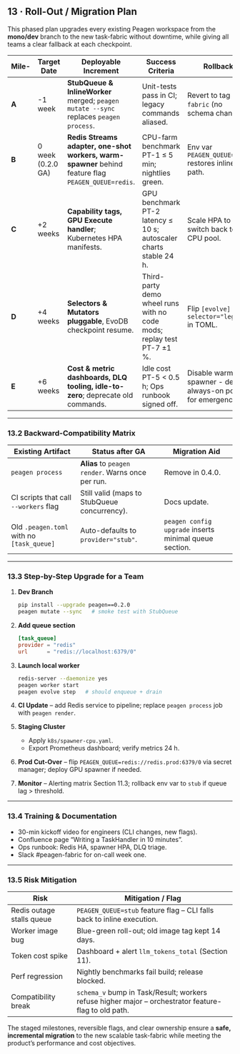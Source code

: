 ## 13 · Roll-Out / Migration Plan

This phased plan upgrades every existing Peagen workspace from the
**mono/dev** branch to the new task-fabric without downtime, while giving all
teams a clear fallback at each checkpoint.

| Mile- | Target Date     | Deployable Increment                                                                                | Success Criteria                                                      | Rollback                                                    |
| ----- | --------------- | --------------------------------------------------------------------------------------------------- | --------------------------------------------------------------------- | ----------------------------------------------------------- |
| **A** | -1 week         | **StubQueue & InlineWorker** merged; `peagen mutate --sync` replaces `peagen process`.              | Unit-tests pass in CI; legacy commands aliased.                       | Revert to tag `pre-fabric` (no schema change).              |
| **B** | 0 week (0.2.0 GA) | **Redis Streams adapter, one-shot workers, warm-spawner** behind feature flag `PEAGEN_QUEUE=redis`. | CPU-farm benchmark PT-1 ≤ 5 min; nightlies green.                     | Env var `PEAGEN_QUEUE=stub` restores inline path.           |
| **C** | +2 weeks        | **Capability tags, GPU Execute handler**; Kubernetes HPA manifests.                                 | GPU benchmark PT-2 latency ≤ 10 s; autoscaler charts stable 24 h.     | Scale HPA to 0, switch back to CPU pool.                    |
| **D** | +4 weeks        | **Selectors & Mutators pluggable**, EvoDB checkpoint resume.                                        | Third-party demo wheel runs with no code mods; replay test PT-7 ±1 %. | Flip `[evolve] selector="legacy"` in TOML.                  |
| **E** | +6 weeks        | **Cost & metric dashboards, DLQ tooling, idle-to-zero**; deprecate old commands.                    | Idle cost PT-5 < 0.5 h; Ops runbook signed off.                       | Disable warm-spawner - deploy always-on pool for emergency. |

---

### 13.2 Backward-Compatibility Matrix

| Existing Artifact                         | Status after GA                                   | Migration Aid                                          |
| ----------------------------------------- | ------------------------------------------------- | ------------------------------------------------------ |
| `peagen process`                          | **Alias** to `peagen render`. Warns once per run. | Remove in 0.4.0.                                        |
| CI scripts that call `--workers` flag     | Still valid (maps to StubQueue concurrency).      | Docs update.                                           |
| Old `.peagen.toml` with no `[task_queue]` | Auto-defaults to `provider="stub"`.               | `peagen config upgrade` inserts minimal queue section. |

---

### 13.3 Step-by-Step Upgrade for a Team

1. **Dev Branch**

   ```bash
   pip install --upgrade peagen==0.2.0
   peagen mutate --sync   # smoke test with StubQueue
   ```
2. **Add queue section**

   ```toml
   [task_queue]
   provider = "redis"
   url      = "redis://localhost:6379/0"
   ```
3. **Launch local worker**

   ```bash
   redis-server --daemonize yes
   peagen worker start
   peagen evolve step   # should enqueue + drain
   ```
4. **CI Update** – add Redis service to pipeline; replace `peagen process` job with `peagen render`.
5. **Staging Cluster**

   * Apply `k8s/spawner-cpu.yaml`.
   * Export Prometheus dashboard; verify metrics 24 h.
6. **Prod Cut-Over** – flip `PEAGEN_QUEUE=redis://redis.prod:6379/0` via secret manager; deploy GPU spawner if needed.
7. **Monitor** – Alerting matrix Section 11.3; rollback env var to `stub` if queue lag > threshold.

---

### 13.4 Training & Documentation

* 30-min kickoff video for engineers (CLI changes, new flags).
* Confluence page “Writing a TaskHandler in 10 minutes”.
* Ops runbook: Redis HA, spawner HPA, DLQ triage.
* Slack #peagen-fabric for on-call week one.

---

### 13.5 Risk Mitigation

| Risk                      | Mitigation / Flag                                                                                    |
| ------------------------- | ---------------------------------------------------------------------------------------------------- |
| Redis outage stalls queue | `PEAGEN_QUEUE=stub` feature flag – CLI falls back to inline execution.                               |
| Worker image bug          | Blue-green roll-out; old image tag kept 14 days.                                                     |
| Token cost spike          | Dashboard + alert `llm_tokens_total` (Section 11).                                                   |
| Perf regression           | Nightly benchmarks fail build; release blocked.                                                      |
| Compatibility break       | `schema_v` bump in Task/Result; workers refuse higher major – orchestrator feature-flag to old path. |

The staged milestones, reversible flags, and clear ownership ensure a **safe,
incremental migration** to the new scalable task-fabric while meeting the
product’s performance and cost objectives.
